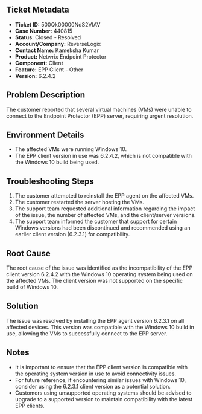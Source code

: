 ## Ticket Metadata
- **Ticket ID:** 500Qk00000NdS2VIAV
- **Case Number:** 440815
- **Status:** Closed - Resolved
- **Account/Company:** ReverseLogix
- **Contact Name:** Kameksha Kumar
- **Product:** Netwrix Endpoint Protector
- **Component:** Client
- **Feature:** EPP Client - Other
- **Version:** 6.2.4.2

## Problem Description
The customer reported that several virtual machines (VMs) were unable to connect to the Endpoint Protector (EPP) server, requiring urgent resolution.

## Environment Details
- The affected VMs were running Windows 10.
- The EPP client version in use was 6.2.4.2, which is not compatible with the Windows 10 build being used.

## Troubleshooting Steps
1. The customer attempted to reinstall the EPP agent on the affected VMs.
2. The customer restarted the server hosting the VMs.
3. The support team requested additional information regarding the impact of the issue, the number of affected VMs, and the client/server versions.
4. The support team informed the customer that support for certain Windows versions had been discontinued and recommended using an earlier client version (6.2.3.1) for compatibility.

## Root Cause
The root cause of the issue was identified as the incompatibility of the EPP client version 6.2.4.2 with the Windows 10 operating system being used on the affected VMs. The client version was not supported on the specific build of Windows 10.

## Solution
The issue was resolved by installing the EPP agent version 6.2.3.1 on all affected devices. This version was compatible with the Windows 10 build in use, allowing the VMs to successfully connect to the EPP server.

## Notes
- It is important to ensure that the EPP client version is compatible with the operating system version in use to avoid connectivity issues.
- For future reference, if encountering similar issues with Windows 10, consider using the 6.2.3.1 client version as a potential solution.
- Customers using unsupported operating systems should be advised to upgrade to a supported version to maintain compatibility with the latest EPP clients.